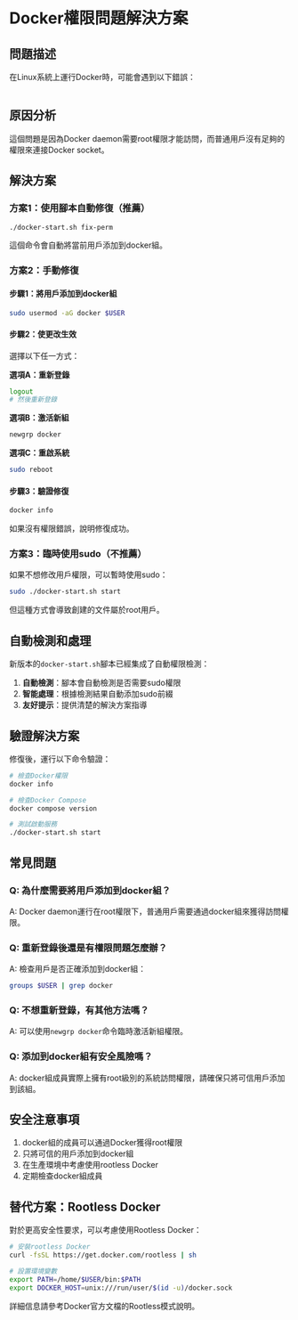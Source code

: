 # Docker權限問題解決方案

## 問題描述

在Linux系統上運行Docker時，可能會遇到以下錯誤：
```permission denied while trying to connect to the Docker daemon socket at unix:///var/run/docker.sock
```

## 原因分析

這個問題是因為Docker daemon需要root權限才能訪問，而普通用戶沒有足夠的權限來連接Docker socket。

## 解決方案

### 方案1：使用腳本自動修復（推薦）

```bash
./docker-start.sh fix-perm
```

這個命令會自動將當前用戶添加到docker組。

### 方案2：手動修復

#### 步驟1：將用戶添加到docker組
```bash
sudo usermod -aG docker $USER
```

#### 步驟2：使更改生效
選擇以下任一方式：

**選項A：重新登錄**
```bash
logout
# 然後重新登錄
```

**選項B：激活新組**
```bash
newgrp docker
```

**選項C：重啟系統**
```bash
sudo reboot
```

#### 步驟3：驗證修復
```bash
docker info
```

如果沒有權限錯誤，說明修復成功。

### 方案3：臨時使用sudo（不推薦）

如果不想修改用戶權限，可以暫時使用sudo：
```bash
sudo ./docker-start.sh start
```

但這種方式會導致創建的文件屬於root用戶。

## 自動檢測和處理

新版本的`docker-start.sh`腳本已經集成了自動權限檢測：

1. **自動檢測**：腳本會自動檢測是否需要sudo權限
2. **智能處理**：根據檢測結果自動添加sudo前綴
3. **友好提示**：提供清楚的解決方案指導

## 驗證解決方案

修復後，運行以下命令驗證：

```bash
# 檢查Docker權限
docker info

# 檢查Docker Compose
docker compose version

# 測試啟動服務
./docker-start.sh start
```

## 常見問題

### Q: 為什麼需要將用戶添加到docker組？
A: Docker daemon運行在root權限下，普通用戶需要通過docker組來獲得訪問權限。

### Q: 重新登錄後還是有權限問題怎麼辦？
A: 檢查用戶是否正確添加到docker組：
```bash
groups $USER | grep docker
```

### Q: 不想重新登錄，有其他方法嗎？
A: 可以使用`newgrp docker`命令臨時激活新組權限。

### Q: 添加到docker組有安全風險嗎？
A: docker組成員實際上擁有root級別的系統訪問權限，請確保只將可信用戶添加到該組。

## 安全注意事項

1. docker組的成員可以通過Docker獲得root權限
2. 只將可信的用戶添加到docker組
3. 在生產環境中考慮使用rootless Docker
4. 定期檢查docker組成員

## 替代方案：Rootless Docker

對於更高安全性要求，可以考慮使用Rootless Docker：

```bash
# 安裝rootless Docker
curl -fsSL https://get.docker.com/rootless | sh

# 設置環境變數
export PATH=/home/$USER/bin:$PATH
export DOCKER_HOST=unix:///run/user/$(id -u)/docker.sock
```

詳細信息請參考Docker官方文檔的Rootless模式說明。 